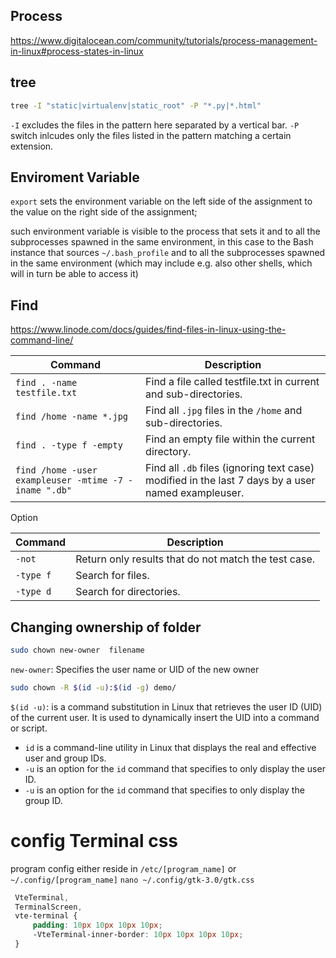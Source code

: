 



## Process
<https://www.digitalocean.com/community/tutorials/process-management-in-linux#process-states-in-linux>


## tree
```bash
tree -I "static|virtualenv|static_root" -P "*.py|*.html"
```
`-I` excludes the files in the pattern here separated by a vertical bar. 
`-P` switch inlcudes only the files listed in the pattern matching a certain extension.


## Enviroment Variable
`export` sets the environment variable on the left side of the assignment to the value on the right side of the assignment;

such environment variable is visible to the process that sets it and to all the subprocesses spawned in the same environment,
in this case to the Bash instance that sources `~/.bash_profile` and to all the subprocesses spawned in the same environment (which may include e.g. also other shells, which will in turn be able to access it)

## Find
https://www.linode.com/docs/guides/find-files-in-linux-using-the-command-line/

|Command                                        |Description|
|-----------------------------------------------|--------------------------------------------------------------|
|`find . -name testfile.txt`                       |Find a file called testfile.txt in current and sub-directories.|
|`find /home -name *.jpg`                          |Find all `.jpg` files in the `/home` and sub-directories.|
|`find . -type f -empty`                           |Find an empty file within the current directory.|
|`find /home -user exampleuser -mtime -7 -iname ".db"` |Find all `.db` files (ignoring text case) modified in the last 7 days by a user named exampleuser.|

Option

|Command|Description|
|------------------------|----------------------------------------------------|
|`-not`                           |Return only results that do not match the test case.|
|`-type f`                      |Search for files.|
|`-type d`                     |Search for directories.|


## Changing ownership of folder
```bash
sudo chown new-owner  filename
```
`new-owner`: Specifies the user name or UID of the new owner

```bash
sudo chown -R $(id -u):$(id -g) demo/
```
`$(id -u)`: is a command substitution in Linux that retrieves the user ID (UID) of the current user. It is used to dynamically insert the UID into a command or script.
- `id` is a command-line utility in Linux that displays the real and effective user and group IDs.
- `-u` is an option for the `id` command that specifies to only display the user ID.
- `-u` is an option for the `id` command that specifies to only display the group ID.
# config Terminal css

program config either reside in `/etc/[program_name]` or `~/.config/[program_name]`
`nano ~/.config/gtk-3.0/gtk.css`

```css
 VteTerminal,
 TerminalScreen,
 vte-terminal {
     padding: 10px 10px 10px 10px;
     -VteTerminal-inner-border: 10px 10px 10px 10px;
 }
```
